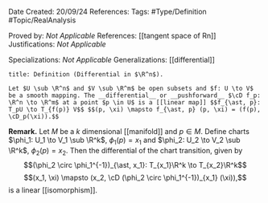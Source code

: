 <div class="topSpace"></div>

Date Created: 20/09/24
References: 
Tags: #Type/Definition #Topic/RealAnalysis 

Proved by: <i>Not Applicable</i>
References: [[tangent space of Rn]]
Justifications: <i>Not Applicable</i>

Specializations: <i>Not Applicable</i>
Generalizations: [[differential]]

``` ad-Definition
title: Definition (Differential in $\R^n$).

Let $U \sub \R^n$ and $V \sub \R^m$ be open subsets and $f: U \to V$ be a smooth mapping. The __differential__ or __pushforward__ $\cD f_p: \R^n \to \R^m$ at a point $p \in U$ is a [[linear map]] $$f_{\ast, p}: T_pU \to T_{f(p)} V$$ $$(p, \xi) \mapsto f_{\ast, p} (p, \xi) = (f(p), \cD_p(\xi)).$$
```
**Remark.**
Let $M$ be a $k$ dimensional [[manifold]] and $p \in M$. Define charts $\phi_1: U_1 \to V_1 \sub \R^k$, $\phi_1 (p)=x_1$ and $\phi_2: U_2 \to V_2 \sub \R^k$, $\phi_2 (p)=x_2$. Then the differential of the chart transition, given by $$(\phi_2 \circ \phi_1^{-1})_{\ast, x_1}: T_{x_1}\R^k \to T_{x_2}\R^k$$ $$(x_1, \xi) \mapsto (x_2, \cD (\phi_2 \circ \phi_1^{-1})_{x_1} (\xi)),$$ is a linear [[isomorphism]]. 